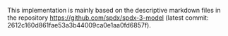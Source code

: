This implementation is mainly based on the descriptive markdown files in the repository https://github.com/spdx/spdx-3-model (latest commit: 2612c160d861fae53a3b44009ca0e1aa0fd6857f).

